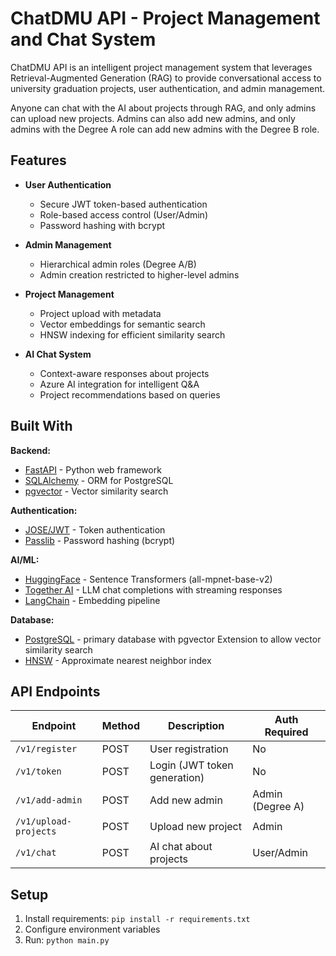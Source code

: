 # ChatDMU API - Project Management and Chat System

ChatDMU API is an intelligent project management system that leverages Retrieval-Augmented Generation (RAG) to provide conversational access to university graduation projects, user authentication, and admin management.

Anyone can chat with the AI about projects through RAG, and only admins can upload new projects. Admins can also add new admins, and only admins with the Degree A role can add new admins with the Degree B role.

## Features

- **User Authentication**
  - Secure JWT token-based authentication
  - Role-based access control (User/Admin)
  - Password hashing with bcrypt

- **Admin Management**
  - Hierarchical admin roles (Degree A/B)
  - Admin creation restricted to higher-level admins

- **Project Management**
  - Project upload with metadata
  - Vector embeddings for semantic search
  - HNSW indexing for efficient similarity search

- **AI Chat System**
  - Context-aware responses about projects
  - Azure AI integration for intelligent Q&A
  - Project recommendations based on queries

## Built With

**Backend:**
- [FastAPI](https://fastapi.tiangolo.com/) - Python web framework
- [SQLAlchemy](https://www.sqlalchemy.org/) - ORM for PostgreSQL
- [pgvector](https://github.com/pgvector/pgvector) - Vector similarity search

**Authentication:**
- [JOSE/JWT](https://python-jose.readthedocs.io/) - Token authentication
- [Passlib](https://passlib.readthedocs.io/) - Password hashing (bcrypt)

**AI/ML:**
- [HuggingFace](https://huggingface.co/) - Sentence Transformers (all-mpnet-base-v2)
- [Together AI](https://api.together.ai) - LLM chat completions with streaming responses
- [LangChain](https://python.langchain.com/) - Embedding pipeline

**Database:**
- [PostgreSQL](https://www.postgresql.org/) - primary database with pgvector Extension to allow vector similarity search
- [HNSW](https://github.com/pgvector/pgvector#hnsw) - Approximate nearest neighbor index

## API Endpoints

| Endpoint | Method | Description | Auth Required |
|----------|--------|-------------|---------------|
| `/v1/register` | POST | User registration | No |
| `/v1/token` | POST | Login (JWT token generation) | No |
| `/v1/add-admin` | POST | Add new admin | Admin (Degree A) |
| `/v1/upload-projects` | POST | Upload new project | Admin |
| `/v1/chat` | POST | AI chat about projects | User/Admin |

## Setup
1. Install requirements: `pip install -r requirements.txt`
2. Configure environment variables
3. Run: `python main.py`